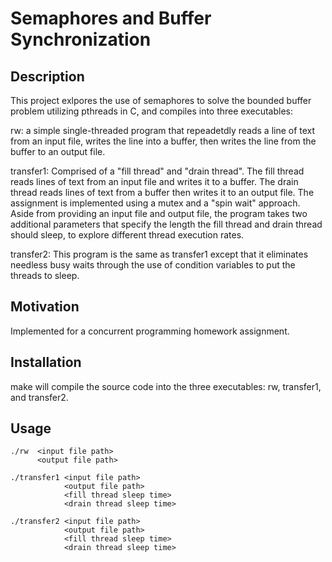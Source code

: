 # Semaphores and Buffer Synchronization

## Description
This project exlpores the use of semaphores to solve the bounded buffer problem utilizing pthreads in C, and
compiles into three executables:

rw: a simple single-threaded program that repeadetdly reads a line of text from an input file, writes the line
into a buffer, then writes the line from the buffer to an output file.

transfer1: Comprised of a "fill thread" and "drain thread". The fill thread reads lines of text from
an input file and writes it to a buffer. The drain thread reads lines of text from a buffer then writes it
to an output file. The assignment is implemented using a mutex and a "spin wait" approach. Aside from providing
an input file and output file, the program takes two additional parameters that specify the length the fill
thread and drain thread should sleep, to explore different thread execution rates.

transfer2: This program is the same as transfer1 except that it eliminates needless busy waits through the use of
condition variables to put the threads to sleep.

## Motivation
Implemented for a concurrent programming homework assignment.

## Installation
make will compile the source code into the three executables: rw, transfer1, and transfer2.

## Usage
```
./rw  <input file path>
      <output file path>
      
./transfer1 <input file path>
            <output file path>
            <fill thread sleep time>
            <drain thread sleep time>
            
./transfer2 <input file path>
            <output file path>
            <fill thread sleep time>
            <drain thread sleep time>
```

